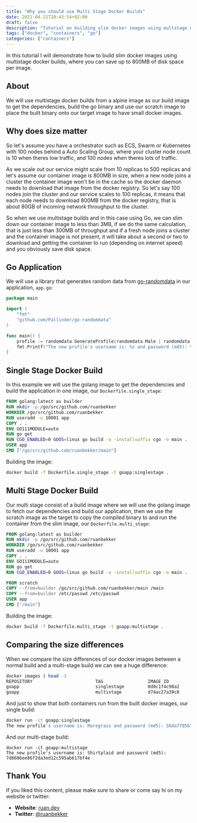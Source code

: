 ```yaml
---
title: "Why you should use Multi Stage Docker Builds"
date: 2021-04-21T20:43:54+02:00
draft: false
description: "Tutorial on building slim docker images using multstage docker builds."
tags: ["docker", "containers", "go"]
categories: ["containers"]
---
```


In this tutorial I will demonstrate how to build slim docker images using multistage docker builds, where you can save up to 800MB of disk space per image.

## About

We will use multistage docker builds from a alpine image as our build image to get the dependencies, build the go binary and use our scratch image to place the built binary onto our target image to have small docker images.

## Why does size matter

So let's assume you have a orchestrator such as ECS, Swarm or Kubernetes with 100 nodes behind a Auto Scaling Group, where your cluster node count is 10 when theres low traffic, and 100 nodes when theres lots of traffic.

As we scale out our service might scale from 10 replicas to 500 replicas and let's assume our container image is 800MB in size, when a new node joins a cluster the container image won't be in the cache so the docker daemon needs to download that image from the docker registry. So let's say 100 nodes join the cluster and our service scales to 100 replicas, it means that each node needs to download 800MB from the docker registry, that is about 80GB of incoming network throughput to the cluster.

So when we use multistage builds and in this case using Go, we can slim down our container image to less than 3MB, if we do the same calculation, that is just less than 300MB of throughput and if a fresh node joins a cluster and the container image is not present, it will take about a second or two to download and getting the container to run (depending on internet speed) and you obviously save disk space.

## Go Application

We will use a library that generates random data from [go-randomdata](https://github.com/Pallinder/go-randomdata) in our application, `app.go`:

```go
package main

import (
    "fmt"
    "github.com/Pallinder/go-randomdata"
)

func main() {
    profile := randomdata.GenerateProfile(randomdata.Male | randomdata.Female | randomdata.RandomGender)
    fmt.Printf("The new profile's username is: %s and password (md5): %s\n", profile.Login.Username, profile.Login.Md5)
}
```

## Single Stage Docker Build

In this example we will use the golang image to get the dependencies and build the application in one image, our `Dockerfile.single_stage`:

```dockerfile
FROM golang:latest as builder
RUN mkdir -p /go/src/github.com/ruanbekker
WORKDIR /go/src/github.com/ruanbekker
RUN useradd -u 10001 app
COPY . .
ENV GO111MODULE=auto
RUN go get
RUN CGO_ENABLED=0 GOOS=linux go build -a -installsuffix cgo -o main .
USER app
CMD ["/go/src/github.com/ruanbekker/main"]
```

Building the image:

```bash
docker build -f Dockerfile.single_stage -t goapp:singlestage .
```

## Multi Stage Docker Build

Our multi stage consist of a build image where we will use the golang image to fetch our dependencies and build our application, then we use the scratch image as the target to copy the compiled binary to and run the container from the slim image, our `Dockerfile.multi_stage`:

```dockerfile
FROM golang:latest as builder
RUN mkdir -p /go/src/github.com/ruanbekker
WORKDIR /go/src/github.com/ruanbekker
RUN useradd -u 10001 app
COPY . .
ENV GO111MODULE=auto
RUN go get
RUN CGO_ENABLED=0 GOOS=linux go build -a -installsuffix cgo -o main .

FROM scratch
COPY --from=builder /go/src/github.com/ruanbekker/main /main
COPY --from=builder /etc/passwd /etc/passwd
USER app
CMD ["/main"]
```

Building the image:

```bash
docker build -f Dockerfile.multi_stage -t goapp:multistage .
```

## Comparing the size differences

When we compare the size differences of our docker images between a normal build and a multi-stage build we can see a huge difference:

```bash
docker images | head -3
REPOSITORY                        TAG                 IMAGE ID            CREATED             SIZE
goapp                             singlestage         0d0c1f4c98a2        54 seconds ago      896MB
goapp                             multistage          d74ac27a39c8        2 hours ago         2.75MB
```

And just to show that both containers run from the built docker images, our single build:

```bash
docker run -it goapp:singlestage
The new profile's username is: Maregrass and password (md5): 56da7705b7648a38f539b043e6a494be
```

And our multi-stage build:

```
docker run -it goapp:multistage
The new profile's username is: Shirtplaid and password (md5): 7d8606ee86f2da3ed12c595ab617bf4e
```

## Thank You

If you liked this content, please make sure to share or come say hi on my website or twitter:

  * **Website**: [ruan.dev](https://ruan.dev)
  * **Twitter**: [@ruanbekker](https://twitter.com/ruanbekker)
